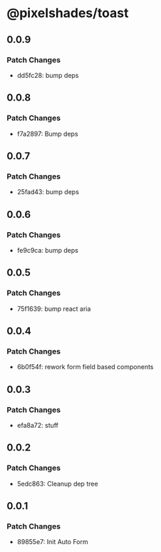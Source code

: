 # @pixelshades/toast

## 0.0.9

### Patch Changes

- dd5fc28: bump deps

## 0.0.8

### Patch Changes

- f7a2897: Bump deps

## 0.0.7

### Patch Changes

- 25fad43: bump deps

## 0.0.6

### Patch Changes

- fe9c9ca: bump deps

## 0.0.5

### Patch Changes

- 75f1639: bump react aria

## 0.0.4

### Patch Changes

- 6b0f54f: rework form field based components

## 0.0.3

### Patch Changes

- efa8a72: stuff

## 0.0.2

### Patch Changes

- 5edc863: Cleanup dep tree

## 0.0.1

### Patch Changes

- 89855e7: Init Auto Form
